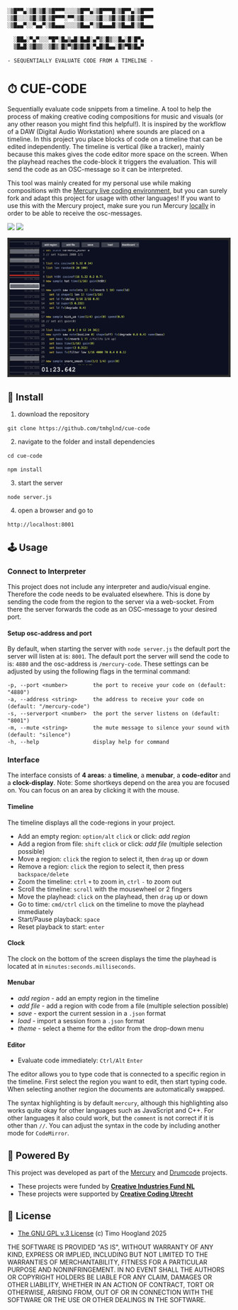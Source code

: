```
░▒█▀▀▄░▒█░▒█░▒█▀▀▀░░░░▒█▀▀▄░▒█▀▀▀█░▒█▀▀▄░▒█▀▀▀
░▒█░░░░▒█░▒█░▒█▀▀▀░▀▀░▒█░░░░▒█░░▒█░▒█░▒█░▒█▀▀▀
░▒█▄▄▀░░▀▄▄▀░▒█▄▄▄░░░░▒█▄▄▀░▒█▄▄▄█░▒█▄▄█░▒█▄▄▄

  ░██▄░▀▄▀░░░▀█▀░█▄▒▄█░█▄█░▄▀▒░█▒░░█▄░█░█▀▄
  ▒█▄█░▒█▒▒░░▒█▒░█▒▀▒█▒█▒█░▀▄█▒█▄▄░█▒▀█▒█▄▀

- SEQUENTIALLY EVALUATE CODE FROM A TIMELINE -
```

# ⏱ CUE-CODE

Sequentially evaluate code snippets from a timeline. A tool to help the process of making creative coding compositions for music and visuals (or any other reason you might find this helpful!). It is inspired by the workflow of a DAW (Digital Audio Workstation) where sounds are placed on a timeline. In this project you place blocks of code on a timeline that can be edited independently. The timeline is vertical (like a tracker), mainly because this makes gives the code editor more space on the screen. When the playhead reaches the code-block it triggers the evaluation. This will send the code as an OSC-message so it can be interpreted.

This tool was mainly created for my personal use while making compositions with the [Mercury live coding environment](https://mercury.timohoogland.com/), but you can surely fork and adapt this project for usage with other languages! If you want to use this with the Mercury project, make sure you run Mercury [locally](https://tmhglnd.github.io/mercury/docs/getting-started#-without-internet) in order to be able to receive the osc-messages.

<!-- [![](https://img.shields.io/static/v1?label=Join%20the%20Discord&message=%E2%9D%A4&logo=Discord)](https://discord.gg/vt59NYU) -->
[![](https://img.shields.io/static/v1?label=Support%20on%20Ko-Fi&message=%E2%9D%A4&logo=Kofi)](https://ko-fi.com/I2I3SV7FX)
[![](https://img.shields.io/static/v1?label=Support%20on%20Patreon&message=%E2%9D%A4&logo=Patreon)](https://www.patreon.com/bePatron?u=9649817)

![](./media/screenshot.png)

## 🚀 Install

1. download the repository

`git clone https://github.com/tmhglnd/cue-code`

2. navigate to the folder and install dependencies

`cd cue-code`

`npm install`

3. start the server

`node server.js`

4. open a browser and go to

`http://localhost:8001`

## 🕹 Usage

### Connect to Interpreter

This project does not include any interpreter and audio/visual engine. Therefore the code needs to be evaluated elsewhere. This is done by sending the code from the region to the server via a web-socket. From there the server forwards the code as an OSC-message to your desired port.

#### Setup osc-address and port

By default, when starting the server with `node server.js` the default port the server will listen at is: `8001`. The default port the server will send the code to is: `4880` and the osc-address is `/mercury-code`. These settings can be adjusted by using the following flags in the terminal command:

```
-p, --port <number>        the port to receive your code on (default: "4880")
-a, --address <string>     the address to receive your code on (default: "/mercury-code")
-s, --serverport <number>  the port the server listens on (default: "8001")
-m, --mute <string>        the mute message to silence your sound with (default: "silence")
-h, --help                 display help for command
```

### Interface

The interface consists of **4 areas**: a **timeline**, a **menubar**, a **code-editor** and a **clock-display**. Note: Some shortkeys depend on the area you are focused on. You can focus on an area by clicking it with the mouse.

#### Timeline

The timeline displays all the code-regions in your project.

- Add an empty region: `option/alt` `click` or click: *add region*
- Add a region from file: `shift` `click` or click: *add file* (multiple selection possible)
- Move a region: `click` the region to select it, then `drag` up or down
- Remove a region: `click` the region to select it, then press `backspace/delete`
- Zoom the timeline: `ctrl` `+` to zoom in, `ctrl` `-` to zoom out
- Scroll the timeline: `scroll` with the mousewheel or 2 fingers
- Move the playhead: `click` on the playhead, then `drag` up or down
- Go to time: `cmd/ctrl` `click` on the timeline to move the playhead immediately
- Start/Pause playback: `space`
- Reset playback to start: `enter`

#### Clock

The clock on the bottom of the screen displays the time the playhead is located at in `minutes:seconds.milliseconds`.

#### Menubar

- *add region* - add an empty region in the timeline
- *add file* - add a region with code from a file (multiple selection possible)
- *save* - export the current session in a `.json` format
- *load* - import a session from a `.json` format
- *theme* - select a theme for the editor from the drop-down menu

#### Editor

- Evaluate code immediately: `Ctrl/Alt` `Enter`

The editor allows you to type code that is connected to a specific region in the timeline. First select the region you want to edit, then start typing code. When selecting another region the documents are automatically swapped.

The syntax highlighting is by default `mercury`, although this highlighting also works quite okay for other languages such as JavaScript and C++. For other languages it also could work, but the `comment` is not correct if it is other than `//`. You can adjust the syntax in the code by including another mode for `CodeMirror`.

## 🔋 Powered By

This project was developed as part of the [Mercury](https://www.timohoogland.com/mercury-livecoding/) and [Drumcode](https://www.timohoogland.com/drum-code/) projects.

- These projects were funded by [**Creative Industries Fund NL**](https://stimuleringsfonds.nl/en/)
- These projects were supported by [**Creative Coding Utrecht**](https://creativecodingutrecht.nl/)

## 📄 License

- [The GNU GPL v.3 License](https://choosealicense.com/licenses/gpl-3.0/) (c) Timo Hoogland 2025

THE SOFTWARE IS PROVIDED "AS IS", WITHOUT WARRANTY OF ANY KIND, EXPRESS OR IMPLIED, INCLUDING BUT NOT LIMITED TO THE WARRANTIES OF MERCHANTABILITY, FITNESS FOR A PARTICULAR PURPOSE AND NONINFRINGEMENT. IN NO EVENT SHALL THE AUTHORS OR COPYRIGHT HOLDERS BE LIABLE FOR ANY CLAIM, DAMAGES OR OTHER LIABILITY, WHETHER IN AN ACTION OF CONTRACT, TORT OR OTHERWISE, ARISING FROM, OUT OF OR IN CONNECTION WITH THE SOFTWARE OR THE USE OR OTHER DEALINGS IN THE SOFTWARE.